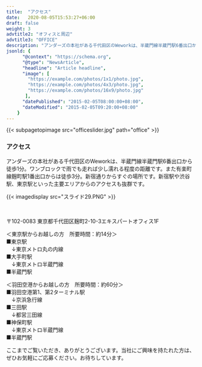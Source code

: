 ```yaml
---
title:  "アクセス"
date:   2020-08-05T15:53:27+06:00
draft: false
weight: 3
advtitle2: "オフィスと周辺"
advtitle3: "OFFICE"
description: "アンダーズの本社がある千代田区のWeworkは、半蔵門線半蔵門駅6番出口から徒歩1分。ワンブロックで雨でも走れば少し濡れる程度の距離です。また有楽町線麹町駅1番出口からは徒歩3分。新宿通りからすぐの場所です。新宿駅や渋谷駅、東京駅といった主要エリアからのアクセスも抜群です。"
jsonld: {
      "@context": "https://schema.org",
      "@type": "NewsArticle",
      "headline": "Article headline",
      "image": [
        "https://example.com/photos/1x1/photo.jpg",
        "https://example.com/photos/4x3/photo.jpg",
        "https://example.com/photos/16x9/photo.jpg"
       ],
      "datePublished": "2015-02-05T08:00:00+08:00",
      "dateModified": "2015-02-05T09:20:00+08:00"
    }
---
```

{{< subpagetopimage src="officeslider.jpg" path="office" >}}

### アクセス

アンダーズの本社がある千代田区のWeworkは、半蔵門線半蔵門駅6番出口から徒歩1分。ワンブロックで雨でも走れば少し濡れる程度の距離です。また有楽町線麹町駅1番出口からは徒歩3分。新宿通りからすぐの場所です。新宿駅や渋谷駅、東京駅といった主要エリアからのアクセスも抜群です。
&nbsp;

{{< imagedisplay  src="スライド29.PNG"  >}}

&nbsp;

〒102-0083 東京都千代田区麹町2-10-3エキスパートオフィス1F

＜東京駅からお越しの方　所要時間：約14分＞  
■東京駅  
　↓東京メトロ丸の内線  
■大手町駅  
　↓東京メトロ半蔵門線  
■半蔵門駅

＜羽田空港からお越しの方　所要時間：約60分＞  
■羽田空港第1、第2ターミナル駅  
　↓京浜急行線  
■三田駅  
　↓都営三田線  
■神保町駅  
　↓東京メトロ半蔵門線  
■半蔵門駅  

ここまでご覧いただき、ありがとうございます。当社にご興味を持たれた方は、ぜひお気軽にご応募ください。お待ちしています。

